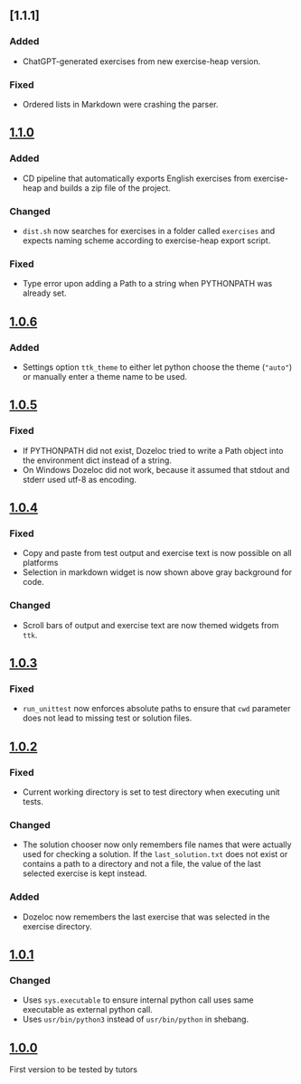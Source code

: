 ## [1.1.1]

### Added

* ChatGPT-generated exercises from new exercise-heap version.

### Fixed

* Ordered lists in Markdown were crashing the parser.

## [1.1.0]

### Added

* CD pipeline that automatically exports English exercises from exercise-heap and builds a zip file of the project.

### Changed

* `dist.sh` now searches for exercises in a folder called `exercises` and expects naming scheme according to exercise-heap export script.

### Fixed

* Type error upon adding a Path to a string when PYTHONPATH was already set.

## [1.0.6]

### Added

* Settings option `ttk_theme` to either let python choose the theme (`"auto"`) or manually enter a theme name to be used.

## [1.0.5]

### Fixed

* If PYTHONPATH did not exist, Dozeloc tried to write a Path object into the environment dict instead of a string.
* On Windows Dozeloc did not work, because it assumed that stdout and stderr used utf-8 as encoding.

## [1.0.4]

### Fixed

* Copy and paste from test output and exercise text is now possible on all platforms
* Selection in markdown widget is now shown above gray background for code.

### Changed

* Scroll bars of output and exercise text are now themed widgets from `ttk`.

## [1.0.3]

### Fixed

* `run_unittest` now enforces absolute paths to ensure that `cwd` parameter does not lead to missing test or solution files.

## [1.0.2]

### Fixed

* Current working directory is set to test directory when executing unit tests.

### Changed

* The solution chooser now only remembers file names that were actually used for checking a solution. If the `last_solution.txt` does not exist or contains a path to a directory and not a file, the value of the last selected exercise is kept instead.

### Added

* Dozeloc now remembers the last exercise that was selected in the exercise directory.

## [1.0.1]

### Changed

* Uses `sys.executable` to ensure internal python call uses same executable as external python call.
* Uses `usr/bin/python3` instead of `usr/bin/python` in shebang.

## [1.0.0]

First version to be tested by tutors

[1.1.0]: https://github.com/CSchoel/dozeloc/compare/v1.0.6..v1.1.0
[1.0.6]: https://github.com/CSchoel/dozeloc/compare/v1.0.5..v1.0.6
[1.0.5]: https://github.com/CSchoel/dozeloc/compare/v1.0.4..v1.0.5
[1.0.4]: https://github.com/CSchoel/dozeloc/compare/v1.0.3..v1.0.4
[1.0.3]: https://github.com/CSchoel/dozeloc/compare/v1.0.2..v1.0.3
[1.0.2]: https://github.com/CSchoel/dozeloc/compare/v1.0.1..v1.0.2
[1.0.1]: https://github.com/CSchoel/dozeloc/compare/v1.0.0..v1.0.1
[1.0.0]: https://github.com/CSchoel/dozeloc/releases/tag/v1.0.0
